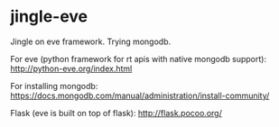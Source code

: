 # jingle-eve

Jingle on eve framework. Trying mongodb.

For eve (python framework for rt apis with native mongodb support):
http://python-eve.org/index.html

For installing mongodb:
https://docs.mongodb.com/manual/administration/install-community/

Flask (eve is built on top of flask):
http://flask.pocoo.org/


